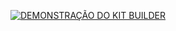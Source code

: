 [![DEMONSTRAÇÃO DO KIT BUILDER](https://img.youtube.com/vi/bYxRP1SDdaw/mqdefault.jpg)](https://www.youtube.com/watch?v=bYxRP1SDdaw)